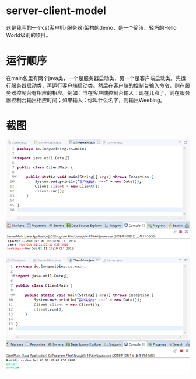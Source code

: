 # server-client-model
这是我写的一个cs(客户机-服务器)架构的demo，是一个简洁、轻巧的Hello World级别的项目。
# 运行顺序
在main包里有两个java类，一个是服务器启动类，另一个是客户端启动类。先运行服务器启动类，再运行客户端启动类。然后在客户端的控制台输入命令，则在服务器控制台有相应的相应。例如：当在客户端控制台输入：现在几点了，则在服务器控制台输出相应时间；如果输入：你叫什么名字，则输出Weebing。
# 截图
![server run](https://github.com/Longweibing/server-client-model/blob/master/images/server.PNG)
![client run](https://github.com/Longweibing/server-client-model/blob/master/images/client.PNG)
